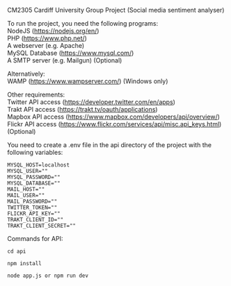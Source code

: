 CM2305 Cardiff University Group Project (Social media sentiment analyser)

To run the project, you need the following programs:<br>
NodeJS (https://nodejs.org/en/)<br>
PHP (https://www.php.net/)<br>
A webserver (e.g. Apache)<br>
MySQL Database (https://www.mysql.com/)<br>
A SMTP server (e.g. Mailgun) (Optional)

Alternatively:<br>
WAMP (https://www.wampserver.com/) (Windows only)

Other requirements:<br>
Twitter API access (https://developer.twitter.com/en/apps)<br>
Trakt API access (https://trakt.tv/oauth/applications)<br>
Mapbox API access (https://www.mapbox.com/developers/api/overview/)<br>
Flickr API access (https://www.flickr.com/services/api/misc.api_keys.html) (Optional)

You need to create a .env file in the api directory of the project with the following variables:
```
MYSQL_HOST=localhost
MYSQL_USER=""
MYSQL_PASSWORD=""
MYSQL_DATABASE=""
MAIL_HOST=""
MAIL_USER=""
MAIL_PASSWORD=""
TWITTER_TOKEN=""
FLICKR_API_KEY=""
TRAKT_CLIENT_ID=""
TRAKT_CLIENT_SECRET=""
```

Commands for API:
```
cd api
```
```
npm install
```
```
node app.js or npm run dev
```
